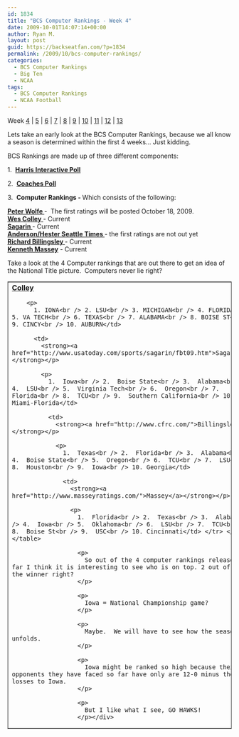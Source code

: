 ```yaml
---
id: 1834
title: "BCS Computer Rankings - Week 4"
date: 2009-10-01T14:07:14+00:00
author: Ryan M.
layout: post
guid: https://backseatfan.com/?p=1834
permalink: /2009/10/bcs-computer-rankings/
categories:
  - BCS Computer Rankings
  - Big Ten
  - NCAA
tags:
  - BCS Computer Rankings
  - NCAA Football
---
```


<div class="entry">
  <p>
    Week <a href="https://backseatfan.com/index.php/2009/10/bcs-computer-rankings/">4</a> | <a href="https://backseatfan.com/index.php/2009/10/bcs-computer-rankings-week-5/">5</a> | <a href="https://backseatfan.com/index.php/2009/10/bcs-computer-rankings-week-6/">6</a> | <a href="https://backseatfan.com/index.php/2009/10/bcs-computer-rankings-week-7/">7</a> | <a href="https://backseatfan.com/index.php/2009/10/bcs-computer-rankings-week-8/">8</a> | <a href="https://backseatfan.com/index.php/2009/11/bcs-computer-rankings-week-9/">9</a> | <a href="https://backseatfan.com/index.php/2009/11/bcs-computer-rankings-week-10/">10</a> | <a href="https://backseatfan.com/index.php/2009/11/bcs-computer-rankings-week-11/">11</a> | <a href="https://backseatfan.com/index.php/2009/11/bcs-computer-rankings-week-12/">12</a> | <a href="https://backseatfan.com/index.php/2009/11/bcs-computer-rankings-week-13/">13</a>
  </p>

  <p>
    Lets take an early look at the BCS Computer Rankings, because we all know a season is determined within the first 4 weeks&#8230; Just kidding.
  </p>

  <p>
    BCS Rankings are made up of three different components:
  </p>

  <p>
    1.  <strong><a href="http://espn.go.com/college-football/rankings/_/poll/5">Harris Interactive Poll</a></strong>
  </p>

  <p>
    2.  <strong><a href="http://espn.go.com/college-football/rankings/_/poll/2">Coaches Poll</a></strong>
  </p>

  <p>
    3.  <strong>Computer Rankings - </strong>Which consists of the following:
  </p>

  <p>
    <strong><a href="http://prwolfe.bol.ucla.edu/cfootball/ratings.htm">Peter Wolfe </a></strong>-  The first ratings will be posted October 18, 2009.<br /> <a href="http://www.colleyrankings.com/"><strong>Wes Colley</strong> </a>- Current<br /> <strong><a href="http://www.usatoday.com/sports/sagarin/fbt09.htm">Sagarin </a></strong>- Current<br /> <strong><a href="http://www.andersonsports.com/">Anderson/Hester Seattle Times </a></strong>- the first ratings are not out yet<br /> <strong><a href="http://www.cfrc.com/">Richard Billingsley </a></strong>- Current<br /> <strong><a href="http://www.masseyratings.com/">Kenneth Massey</a></strong> - Current
  </p>

  <p>
    Take a look at the 4 Computer rankings that are out there to get an idea of the National Title picture.  Computers never lie right?
  </p>

  <table border="1" cellspacing="0" cellpadding="4">
    <tr>
      <td>
        <strong><a href="http://www.colleyrankings.com/">Colley</a></strong></p>

        <p>
          1. IOWA<br /> 2. LSU<br /> 3. MICHIGAN<br /> 4. FLORIDA<br /> 5. VA TECH<br /> 6. TEXAS<br /> 7. ALABAMA<br /> 8. BOISE ST<br /> 9. CINCY<br /> 10. AUBURN</td>

          <td>
            <strong><a href="http://www.usatoday.com/sports/sagarin/fbt09.htm">Sagarin</a></strong></p>

            <p>
              1.  Iowa<br /> 2.  Boise State<br /> 3.  Alabama<br /> 4.  LSU<br /> 5.  Virginia Tech<br /> 6.  Oregon<br /> 7.  Florida<br /> 8.  TCU<br /> 9.  Southern California<br /> 10. Miami-Florida</td>

              <td>
                <strong><a href="http://www.cfrc.com/">Billingsley</a></strong></p>

                <p>
                  1.  Texas<br /> 2.  Florida<br /> 3.  Alabama<br /> 4.  Boise State<br /> 5.  Oregon<br /> 6.  TCU<br /> 7.  LSU<br /> 8.  Houston<br /> 9.  Iowa<br /> 10. Georgia</td>

                  <td>
                    <strong><a href="http://www.masseyratings.com/">Massey</a></strong></p>

                    <p>
                      1.  Florida<br /> 2.  Texas<br /> 3.  Alabama<br /> 4.  Iowa<br /> 5.  Oklahoma<br /> 6.  LSU<br /> 7.  TCU<br /> 8.  Boise St<br /> 9.  USC<br /> 10. Cincinnati</td> </tr> </tbody> </table>

                      <p>
                        So out of the 4 computer rankings released so far I think it is interesting to see who is on top. 2 out of 4 is the winner right?
                      </p>

                      <p>
                        Iowa = National Championship game?
                      </p>

                      <p>
                        Maybe.  We will have to see how the season unfolds.
                      </p>

                      <p>
                        Iowa might be ranked so high because their opponents they have faced so far have only are 12-0 minus their losses to Iowa.
                      </p>

                      <p>
                        But I like what I see, GO HAWKS!
                      </p></div>
